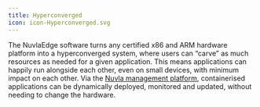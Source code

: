 ```yaml
---
title: Hyperconverged
icon: icon-Hyperconverged.svg
---
```


The NuvlaEdge software turns any certified x86 and ARM hardware platform into a hyperconverged system, where users can “carve” as much resources as needed for a given application. This means applications can happily run alongside each other, even on small devices, with minimum impact on each other. Via the [Nuvla management platform](/platform), containerised applications can be dynamically deployed, monitored and updated, without needing to change the hardware.
